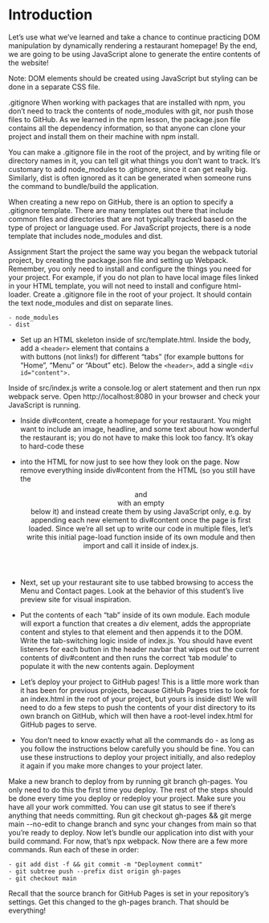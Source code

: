 # Introduction
Let’s use what we’ve learned and take a chance to continue practicing DOM manipulation by dynamically rendering a restaurant homepage! By the end, we are going to be using JavaScript alone to generate the entire contents of the website!

Note: DOM elements should be created using JavaScript but styling can be done in a separate CSS file.

.gitignore
When working with packages that are installed with npm, you don’t need to track the contents of node_modules with git, nor push those files to GitHub. As we learned in the npm lesson, the package.json file contains all the dependency information, so that anyone can clone your project and install them on their machine with npm install.

You can make a .gitignore file in the root of the project, and by writing file or directory names in it, you can tell git what things you don’t want to track. It’s customary to add node_modules to .gitignore, since it can get really big. Similarly, dist is often ignored as it can be generated when someone runs the command to bundle/build the application.

When creating a new repo on GitHub, there is an option to specify a .gitignore template. There are many templates out there that include common files and directories that are not typically tracked based on the type of project or language used. For JavaScript projects, there is a node template that includes node_modules and dist.

Assignment
Start the project the same way you began the webpack tutorial project, by creating the package.json file and setting up Webpack.
Remember, you only need to install and configure the things you need for your project. For example, if you do not plan to have local image files linked in your HTML template, you will not need to install and configure html-loader.
Create a .gitignore file in the root of your project. It should contain the text node_modules and dist on separate lines.

```
- node_modules
- dist

```

- Set up an HTML skeleton inside of src/template.html. Inside the body, add a `<header>` element that contains a <nav> with buttons (not links!) for different “tabs” (for example buttons for “Home”, “Menu” or “About” etc). Below the `<header>`, add a single `<div id="content">.`

Inside of src/index.js write a console.log or alert statement and then run npx webpack serve. Open http://localhost:8080 in your browser and check your JavaScript is running.

- Inside div#content, create a homepage for your restaurant. You might want to include an image, headline, and some text about how wonderful the restaurant is; you do not have to make this look too fancy. It’s okay to hard-code these 

- into the HTML for now just to see how they look on the page.
Now remove everything inside div#content from the HTML (so you still have the <header> and <nav> with an empty <div id="content"> below it) and instead create them by using JavaScript only, e.g. by appending each new element to div#content once the page is first loaded. Since we’re all set up to write our code in multiple files, let’s write this initial page-load function inside of its own module and then import and call it inside of index.js.

- Next, set up your restaurant site to use tabbed browsing to access the Menu and Contact pages. Look at the behavior of this student’s live preview site for visual inspiration.

- Put the contents of each “tab” inside of its own module. Each module will export a function that creates a div element, adds the appropriate content and styles to that element and then appends it to the DOM.
Write the tab-switching logic inside of index.js. You should have event listeners for each button in the header navbar that wipes out the current contents of div#content and then runs the correct ‘tab module’ to populate it with the new contents again.
Deployment

- Let’s deploy your project to GitHub pages! This is a little more work than it has been for previous projects, because GitHub Pages tries to look for an index.html in the root of your project, but yours is inside dist! We will need to do a few steps to push the contents of your dist directory to its own branch on GitHub, which will then have a root-level index.html for GitHub pages to serve.

- You don’t need to know exactly what all the commands do - as long as you follow the instructions below carefully you should be fine. You can use these instructions to deploy your project initially, and also redeploy it again if you make more changes to your project later.

Make a new branch to deploy from by running git branch gh-pages. You only need to do this the first time you deploy. The rest of the steps should be done every time you deploy or redeploy your project.
Make sure you have all your work committed. You can use git status to see if there’s anything that needs committing.
Run git checkout gh-pages && git merge main --no-edit to change branch and sync your changes from main so that you’re ready to deploy.
Now let’s bundle our application into dist with your build command. For now, that’s npx webpack.
Now there are a few more commands. Run each of these in order:

```
- git add dist -f && git commit -m "Deployment commit"
- git subtree push --prefix dist origin gh-pages
- git checkout main
```
Recall that the source branch for GitHub Pages is set in your repository’s settings. Get this changed to the gh-pages branch. That should be everything!